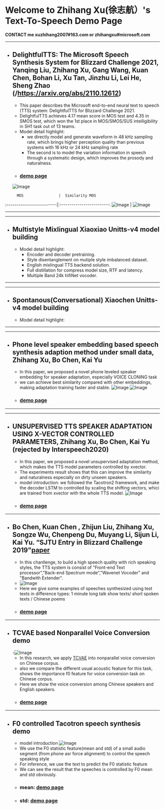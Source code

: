 # Welcome to Zhihang Xu(徐志航）'s Text-To-Speech Demo Page
**CONTACT me xuzhihang2007#163.com or zhihangxu#microsoft.com**

***
- ## DelightfulTTS: The Microsoft Speech Synthesis System for Blizzard Challenge 2021, Yanqing Liu, Zhihang Xu, Gang Wang, Kuan Chen, Bohan Li, Xu Tan, Jinzhu Li, Lei He, Sheng Zhao (/https://arxiv.org/abs/2110.12612)
  - This paper describes the Microsoft end-to-end neural text to speech (TTS) system: DelightfulTTS for Blizzard Challenge 2021. 
  - DelightfulTTS achieves 4.17 mean score in MOS test and 4.35 in SMOS test, which won the 1st place in MOS/SMOS/SUS intelligibility in SH1 task out of 13 teams.
  - Model detail highlight: 
    - we directly model and generate waveform in 48 kHz sampling rate, which brings higher perception quality than previous systems with 16 kHz or 24 kHz sampling rate
    - The second is to model the variation information in speech through a systematic design, which improves the prosody and naturalness. 
  - ### [demo page](/htmls/bc2021.html)
  ![Image](/pic/bc2021/struct.png)

        MOS                |  Similarity MOS
:-------------------------:|:-------------------------:
![Image](/pic/bc2021/MOS.png) | ![Image](/pic/bc2021/SMOS.png)
***

***
- ## Multistyle Mixlingual Xiaoxiao Unitts-v4 model building
  - Model detail highlight: 
    - Encoder and decoder pretraining.
    - Style disentanglement on mutiple style imbalanced dataset.
    - English mixlingual TTS backend solution.
    - Full distillation for compress model size, RTF and latency.
    - Multiple Band 24k hifiNet vocoder.
***

***
- ## Spontanous(Conversational) Xiaochen Unitts-v4 model building
  - Model detail highlight: 
***

***
- ## Phone level speaker embedding based speech synthesis adaption method under small data, Zhihang Xu, Bo Chen, Kai Yu
  - In this paper, we proposed a novel phone leveled speaker embedding for speaker adaptation, especially VOICE CLONING task
  - we can achieve best similarity compared with other embeddings, making adaptation training faster and stable.
  ![Image](/pic/phnemb/durian.png)
  ![Image](/pic/phnemb/ref_encoder.png)
  - ### [demo page](/htmls/phn-emb.html)
***


***
- ## UNSUPERVISED TTS SPEAKER ADAPTATION USING X-VECTOR CONTROLLED PARAMETERS, Zhihang Xu, Bo Chen, Kai Yu (rejected by Interspeech2020)
  - In this paper, we proposed a novel unsupervised adaptation method, which makes the TTS model parameters controlled by xvector.
  - The experiments result shows that this can improve the similarity and naturalness especially on dirty unseen speakers.
  - model introduction: we followed the Tacotron2 framework, and make the decoder LSTM to controlled by scaling the shifting vectors, whici are trained from xvector with the whole TTS model.
  ![Image](/pic/xvec/tacotron.png)
  - ### [demo page](/htmls/xvec-tts.html)
***

- ## Bo Chen, Kuan Chen , Zhijun Liu, Zhihang Xu, Songze Wu, Chenpeng Du, Muyang Li, Sijun Li, Kai Yu. “SJTU Entry in Blizzard Challenge 2019"[paper](http://www.festvox.org/blizzard/bc2019/sjtu_blizzardchallenge2019.pdf)
  - In this chanllenge, to build a high speech quality with rich speaking styles, the TTS system is consist of "Front-end Text processor","Back-end Spectrum mode","Wavenet Vocoder" and "Bandwith Extender".
  - ![Image](/pic/bc2019/struc1.png)
  - Here we give some examples of speeches synthesized using test texts in difference types: 1 minute long talk show texts/ short spoken texts / Chinese poems
  - ### [demo page](/htmls/bc2019.html)
***

- ## TCVAE based Nonparallel Voice Conversion demo
  -![Image](/pic/vae-vc/vae-vc2.jpg)
  - In this research, we apply [TCVAE](https://arxiv.org/pdf/1802.04942.pdf) into nonparallel voice conversion on Chinese corpus.
  - also we compare the different usual acoustic feature for this task, shows the importance f0 feature for voice conversion task on Chinese corpus.
  - Here we show the voice conversion among Chinese speakers and English speakers.
  - ### [demo page](/htmls/vae-vc.html)

***
- ## F0 controlled Tacotron speech synthesis demo
  - model introduction
  ![Image](/pic/f0/f0-struc.png)
  - We use the F0 statistic feature(mean and std) of a small audio segment (from phone asr force alignment) to control the speech speaking style
  - For inference, we use the text to predict the F0 statistic feature
  - We can see the result that the speeches is controlled by F0 mean and std obviously.
   - ### mean: [demo page](https://dazenhom.github.io/sjtu_tts_report/20181023/mean/mean.html)
   - ### std: [demo page](https://dazenhom.github.io/sjtu_tts_report/20181023/mean/mean.html)
